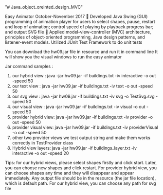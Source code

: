 "# Java_object_oreinted_design_MVC" 

Easy Animator                                                    October-November 2017
	Developed Java Swing (GUI) programming of animation player for users to select shapes, 
pause, restart and loop of animation; control speed of playing by playback progress bar; and output SVG file
	Applied model-view-controller (MVC) architecture, principles of object-oriented programming,
 Java design patterns, and listener-event models. Utilized JUnit Test Framework to do unit tests

You can download the hw09.jar file in resource and run it in command line
It will show you the visual windows to run the easy animator

Jar command samples :

1. our hybrid view : java -jar hw09.jar -if buildings.txt -iv interactive -o out -speed 50
2. our text view : java -jar hw09.jar -if buildings.txt -iv text -o out -speed 50
3. our svg view : java -jar hw09.jar -if buildings.txt -iv svg -o TestSvg.svg -speed 50
4. our visual view : java -jar hw09.jar -if buildings.txt -iv visual -o out -speed 50
5. provider hybrid view: java -jar hw09.jar -if buildings.txt -iv provider -o out -speed 50
6. provider visual view: java -jar hw09.jar -if buildings.txt -iv providerVisual -o out -speed 50
7. other two provider views we test output string and make them works correctly in
   TestProvider class
8. Hybrid view layers: java -jar hw09.jar -if buildings_layer.txt -iv interactive -o out -speed 20

Tips: for our hybrid views, please select shapes firstly and click start. Later, you
 can choose new shapes and click restart. For provider hybrid view, you can choose shapes
  any time and they will disappear and appear immediately.  Any output file should be
 in the resource (the jar file location), which is default path. For our hybrid view, you can
 choose any path for svg file


